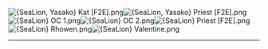 ![{SeaLion, Yasako} Kat [F2E].png](https://raw.githubusercontent.com/Klokinator/FE-Repo/main/Portrait%20Repository/Spriting%20Community%20OC's%20(Grouped%20by%20Artist)/SeaLion/%7BSeaLion,%20Yasako%7D%20Kat%20%5BF2E%5D.png "{SeaLion, Yasako} Kat [F2E].png")![{SeaLion, Yasako} Priest [F2E].png](https://raw.githubusercontent.com/Klokinator/FE-Repo/main/Portrait%20Repository/Spriting%20Community%20OC's%20(Grouped%20by%20Artist)/SeaLion/%7BSeaLion,%20Yasako%7D%20Priest%20%5BF2E%5D.png "{SeaLion, Yasako} Priest [F2E].png")![{SeaLion} OC 1.png](https://raw.githubusercontent.com/Klokinator/FE-Repo/main/Portrait%20Repository/Spriting%20Community%20OC's%20(Grouped%20by%20Artist)/SeaLion/%7BSeaLion%7D%20OC%201.png "{SeaLion} OC 1.png")![{SeaLion} OC 2.png](https://raw.githubusercontent.com/Klokinator/FE-Repo/main/Portrait%20Repository/Spriting%20Community%20OC's%20(Grouped%20by%20Artist)/SeaLion/%7BSeaLion%7D%20OC%202.png "{SeaLion} OC 2.png")![{SeaLion} Priest [F2E].png](https://raw.githubusercontent.com/Klokinator/FE-Repo/main/Portrait%20Repository/Spriting%20Community%20OC's%20(Grouped%20by%20Artist)/SeaLion/%7BSeaLion%7D%20Priest%20%5BF2E%5D.png "{SeaLion} Priest [F2E].png")![{SeaLion} Rhowen.png](https://raw.githubusercontent.com/Klokinator/FE-Repo/main/Portrait%20Repository/Spriting%20Community%20OC's%20(Grouped%20by%20Artist)/SeaLion/%7BSeaLion%7D%20Rhowen.png "{SeaLion} Rhowen.png")![{SeaLion} Valentine.png](https://raw.githubusercontent.com/Klokinator/FE-Repo/main/Portrait%20Repository/Spriting%20Community%20OC's%20(Grouped%20by%20Artist)/SeaLion/%7BSeaLion%7D%20Valentine.png "{SeaLion} Valentine.png")



----


